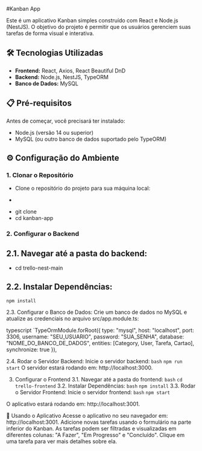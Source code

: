 #Kanban App

Este é um aplicativo Kanban simples construído com React e Node.js (NestJS). O objetivo do projeto é permitir que os usuários gerenciem suas tarefas de forma visual e interativa.

## 🛠️ Tecnologias Utilizadas
- **Frontend:** React, Axios, React Beautiful DnD  
- **Backend:** Node.js, NestJS, TypeORM  
- **Banco de Dados:** MySQL

## 📋 Pré-requisitos
Antes de começar, você precisará ter instalado:
- Node.js (versão 14 ou superior)  
- MySQL (ou outro banco de dados suportado pelo TypeORM)

## ⚙️ Configuração do Ambiente

### 1. Clonar o Repositório  
- Clone o repositório do projeto para sua máquina local:
- ```bash
- git clone 
- cd kanban-app


### 2. Configurar o Backend
## 2.1. Navegar até a pasta do backend:

- cd trello-nest-main
## 2.2. Instalar Dependências:
`npm install`

2.3. Configurar o Banco de Dados:
Crie um banco de dados no MySQL e atualize as credenciais no arquivo src/app.module.ts:

typescript
`TypeOrmModule.forRoot({
  type: "mysql",
  host: "localhost",
  port: 3306,
  username: "SEU_USUARIO",
  password: "SUA_SENHA",
  database: "NOME_DO_BANCO_DE_DADOS",
  entities: [Category, User, Tarefa, Cartao],
  synchronize: true
}),

2.4. Rodar o Servidor Backend:
Inicie o servidor backend:
```bash```
`npm run start`
O servidor estará rodando em: http://localhost:3000.

3. Configurar o Frontend
3.1. Navegar até a pasta do frontend:
```bash```
`cd trello-frontend`
3.2. Instalar Dependências:
```bash```
`npm install`
3.3. Rodar o Servidor Frontend:
Inicie o servidor frontend:
```bash```
`npm start`

O aplicativo estará rodando em: http://localhost:3001.

🚀 Usando o Aplicativo
Acesse o aplicativo no seu navegador em: http://localhost:3001.
Adicione novas tarefas usando o formulário na parte inferior do Kanban.
As tarefas podem ser filtradas e visualizadas em diferentes colunas: "A Fazer", "Em Progresso" e "Concluído".
Clique em uma tarefa para ver mais detalhes sobre ela.


